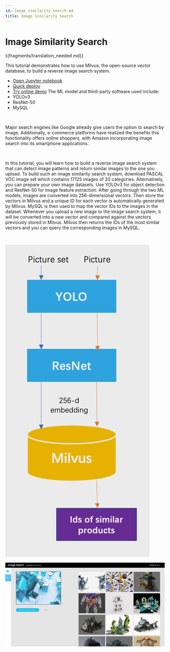 ```yaml
---
id: image_similarity_search.md
title: Image Similarity Search
---
```


# Image Similarity Search 

{{fragments/translation_needed.md}}

This tutorial demonstrates how to use Milvus, the open-source vector database, to build a reverse image search system.
- [Open Jupyter notebook](https://github.com/milvus-io/bootcamp/blob/master/solutions/reverse_image_search/reverse_image_search.ipynb)
- [Quick deploy](https://github.com/milvus-io/bootcamp/blob/master/solutions/reverse_image_search/quick_deploy)
- [Try online demo](https://zilliz.com/milvus-demos/reverse-image-search)
The ML model and third-party software used include:
- YOLOv3
- ResNet-50
- MySQL

</br>

Major search engines like Google already give users the option to search by image. Additionally, e-commerce platforms have realized the benefits this functionality offers online shoppers, with Amazon incorporating image search into its smartphone applications.

</br>

In this tutorial, you will learn how to build a reverse image search system that can detect image patterns and return similar images to the one you upload. To build such an image similarity search system, download PASCAL VOC image set which contains 17125 images of 20 categories. Alternatively, you can prepare your own image datasets. Use YOLOv3 for object detection and ResNet-50 for image feature extraction. After going through the two ML models, images are converted into 256-dimensional vectors. Then store the vectors in Milvus and a unique ID for each vector is automatically generated by Milvus. MySQL is then used to map the vector IDs to the images in the dataset. Whenever you upload a new image to the image search system, it will be converted into a new vector and compared against the vectors previously stored in Milvus. Milvus then returns the IDs of the most similar vectors and you can query the corresponding images in MySQL.

</br>

![image_search](../../../assets/image_search.png)

![image_search_demo](../../../assets/image_search_demo.jpeg)
